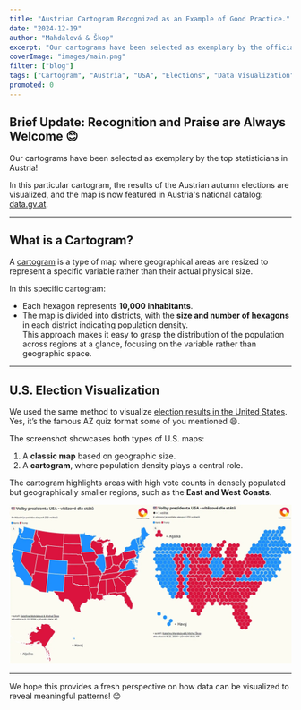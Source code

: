 ```yaml
---
title: "Austrian Cartogram Recognized as an Example of Good Practice."  
date: "2024-12-19"  
author: "Mahdalová & Škop"  
excerpt: "Our cartograms have been selected as exemplary by the official Statistik Austria."  
coverImage: "images/main.png"  
filter: ["blog"] 
tags: ["Cartogram", "Austria", "USA", "Elections", "Data Visualization"]
promoted: 0
---
```

## Brief Update: Recognition and Praise are Always Welcome 😊

Our cartograms have been selected as exemplary by the top statisticians in Austria!

In this particular cartogram, the results of the Austrian autumn elections are visualized, and the map is now featured in Austria's national catalog: [data.gv.at](https://www.data.gv.at/katalog/application/6897edfa-2c70-4d7f-9d5a-b7f61b7e87f1#views).

---

## What is a Cartogram?

A [cartogram](/a/elections-maps-of-results) is a type of map where geographical areas are resized to represent a specific variable rather than their actual physical size.

In this specific cartogram:
- Each hexagon represents **10,000 inhabitants**.
- The map is divided into districts, with the **size and number of hexagons** in each district indicating population density.  
This approach makes it easy to grasp the distribution of the population across regions at a glance, focusing on the variable rather than geographic space.

---

## U.S. Election Visualization

We used the same method to visualize [election results in the United States](/a/elections-maps-of-results). Yes, it’s the famous AZ quiz format some of you mentioned 😄.  

The screenshot showcases both types of U.S. maps:
1. A **classic map** based on geographic size.
2. A **cartogram**, where population density plays a central role.

The cartogram highlights areas with high vote counts in densely populated but geographically smaller regions, such as the **East and West Coasts**.

![USA](images/us.webp)

---

We hope this provides a fresh perspective on how data can be visualized to reveal meaningful patterns! 😊
